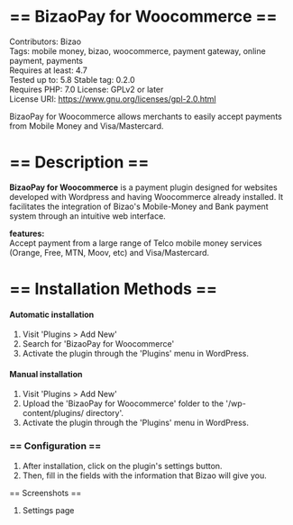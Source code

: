 # == BizaoPay for Woocommerce ==
Contributors: Bizao  
Tags: mobile money, bizao, woocommerce, payment gateway, online payment, payments  
Requires at least: 4.7  
Tested up to: 5.8
Stable tag: 0.2.0  
Requires PHP: 7.0
License: GPLv2 or later  
License URI: https://www.gnu.org/licenses/gpl-2.0.html  

BizaoPay for Woocommerce allows merchants to easily accept payments from Mobile Money and Visa/Mastercard.  

# == Description ==
**BizaoPay for Woocommerce** is a payment plugin designed for websites developed with Wordpress and having Woocommerce already installed.
It facilitates the integration of Bizao's Mobile-Money and Bank payment system through an intuitive web interface.  

**features:**  
 Accept payment from a large range of Telco mobile money services (Orange, Free, MTN, Moov, etc) and Visa/Mastercard.

# == Installation Methods ==

#### Automatic installation

1. Visit 'Plugins > Add New'
2. Search for 'BizaoPay for Woocommerce'
3. Activate the plugin through the 'Plugins' menu in WordPress.

#### Manual installation
1. Visit 'Plugins > Add New'
2. Upload the 'BizaoPay for Woocommerce' folder to the '/wp-content/plugins/ directory'.
3. Activate the plugin through the 'Plugins' menu in WordPress.

### == Configuration ==
1. After installation, click on the plugin's settings button.
2. Then, fill in the fields with the information that Bizao will give you.

== Screenshots ==
1. Settings page
